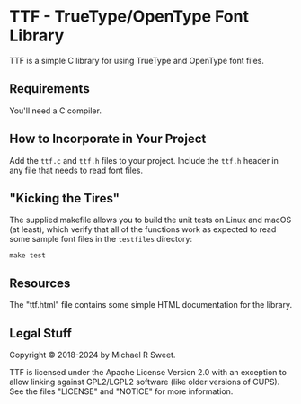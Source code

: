 TTF - TrueType/OpenType Font Library
====================================

TTF is a simple C library for using TrueType and OpenType font files.


Requirements
------------

You'll need a C compiler.


How to Incorporate in Your Project
----------------------------------

Add the `ttf.c` and `ttf.h` files to your project.  Include the `ttf.h`
header in any file that needs to read font files.


"Kicking the Tires"
-------------------

The supplied makefile allows you to build the unit tests on Linux and macOS (at
least), which verify that all of the functions work as expected to read some
sample font files in the `testfiles` directory:

    make test


Resources
---------

The "ttf.html" file contains some simple HTML documentation for the library.


Legal Stuff
-----------

Copyright © 2018-2024 by Michael R Sweet.

TTF is licensed under the Apache License Version 2.0 with an exception to
allow linking against GPL2/LGPL2 software (like older versions of CUPS).  See
the files "LICENSE" and "NOTICE" for more information.
